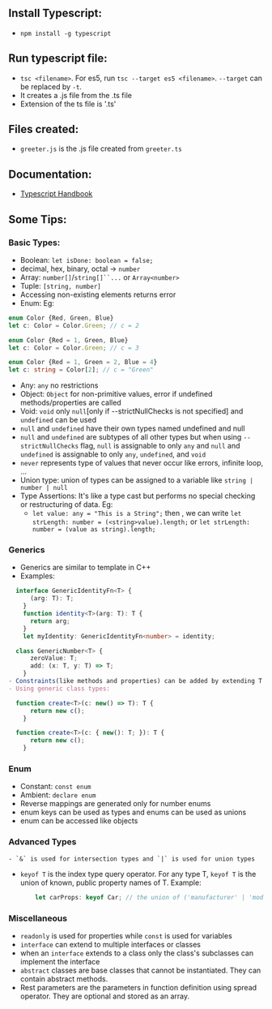 ## Install Typescript:
  - `npm install -g typescript`

## Run typescript file:
  - `tsc <filename>`. For es5, run `tsc --target es5 <filename>`. `--target` can be replaced by `-t`.
  - It creates a .js file from the .ts file
  - Extension of the ts file is '.ts'

## Files created:
  - `greeter.js` is the .js file created from `greeter.ts`

## Documentation:
  - [Typescript Handbook](https://www.typescriptlang.org/docs/home.html)

## Some Tips:

### Basic Types:
  - Boolean: `let isDone: boolean = false;`
  - decimal, hex, binary, octal -> `number`
  - Array: `number[]`/`string[]``...` or `Array<number>`
  - Tuple: `[string, number]`
  - Accessing non-existing elements returns error
  - Enum: Eg:
  ```typescript
  enum Color {Red, Green, Blue}
  let c: Color = Color.Green; // c = 2
  ```
  ```typescript
  enum Color {Red = 1, Green, Blue}
  let c: Color = Color.Green; // c = 3
  ```
  ```typescript
  enum Color {Red = 1, Green = 2, Blue = 4}
  let c: string = Color[2]; // c = "Green"
  ```
  - Any: `any` no restrictions
  - Object: `Object` for non-primitive values, error if undefined methods/properties are called
  - Void: `void` only `null`[only if --strictNullChecks is not specified] and `undefined` can be used
  - `null` and `undefined` have their own types named undefined and null
  - `null` and `undefined` are subtypes of all other types but when using `--strictNullChecks` flag,
    `null` is assignable to only `any` and `null` and `undefined` is assignable to only `any`,
    `undefined`, and `void`
  - `never` represents type of values that never occur like errors, infinite loop, ...
  - Union type: union of types can be assigned to a variable like `string | number | null`
  - Type Assertions: It's like a type cast but performs no special checking or restructuring of
    data.
    Eg:
      - `let value: any = "This is a String";` then ,
        we can write `let strLength: number = (<string>value).length;` or 
        `let strLength: number = (value as string).length;`

### Generics
  - Generics are similar to template in C++
  - Examples:
  ```typescript
    interface GenericIdentityFn<T> {
        (arg: T): T;
      }
      function identity<T>(arg: T): T {
        return arg;
      }
      let myIdentity: GenericIdentityFn<number> = identity;
  ```
  ```typescript
    class GenericNumber<T> {
        zeroValue: T;
        add: (x: T, y: T) => T;
      }
  - Constraints(like methods and properties) can be added by extending T to an interface/class
  - Using generic class types:
  ```
  ```typescript
    function create<T>(c: new() => T): T {
        return new c();
      }
  ```
  ```typescript
    function create<T>(c: { new(): T; }): T {
        return new c();
      }
  ```


### Enum

  - Constant: `const enum`
  - Ambient: `declare enum`
  - Reverse mappings are generated only for number enums
  - enum keys can be used as types and enums can be used as unions
  - enum can be accessed like objects

### Advanced Types

	- `&` is used for intersection types and `|` is used for union types
  - `keyof T` is the index type query operator. For any type T, `keyof T` is the union of known, public property names of T.
    Example:
	```typescript
		let carProps: keyof Car; // the union of ('manufacturer' | 'model' | 'year')
	```

### Miscellaneous

  - `readonly` is used for properties while `const` is used for variables
  - `interface` can extend to multiple interfaces or classes
  - when an `interface` extends to a class only the class's subclasses can implement the interface
  - `abstract` classes are base classes that cannot be instantiated. They can contain abstract
    methods.
  - Rest parameters are the parameters in function definition using spread operator. They are
    optional and stored as an array.

